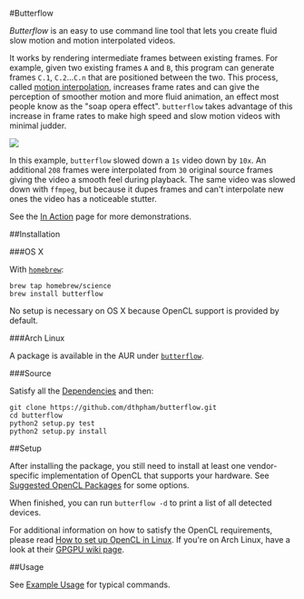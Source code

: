 #Butterflow

*Butterflow* is an easy to use command line tool that lets you create fluid slow
motion and motion interpolated videos.

It works by rendering intermediate frames between existing frames. For example,
given two existing frames `A` and `B`, this program can generate frames `C.1`,
`C.2`...`C.n` that are positioned between the two. This process, called
[motion interpolation](http://en.wikipedia.org/wiki/Motion_interpolation),
increases frame rates and can give the perception of smoother motion and more
fluid animation, an effect most people know as the "soap opera effect".
`butterflow` takes advantage of this increase in frame rates to make high speed
and slow motion videos with minimal judder.

![](http://srv.dthpham.me/video/blow_sm.gif)

In this example, `butterflow` slowed down a `1s` video down by `10x`. An
additional `208` frames were interpolated from `30` original source frames
giving the video a smooth feel during playback. The same video was slowed
down with `ffmpeg`, but because it dupes frames and can't interpolate new ones
the video has a noticeable stutter.

See the [In Action](https://github.com/dthpham/butterflow/wiki/In-Action) page
for more demonstrations.

##Installation

###OS X

With [`homebrew`](http://brew.sh/):

```
brew tap homebrew/science
brew install butterflow
```

No setup is necessary on OS X because OpenCL support is provided by default.

###Arch Linux

A package is available in the AUR under
[`butterflow`](https://aur.archlinux.org/packages/butterflow/).

###Source

Satisfy all the
[Dependencies](https://github.com/dthpham/butterflow/wiki/Dependencies)
and then:

```
git clone https://github.com/dthpham/butterflow.git
cd butterflow
python2 setup.py test
python2 setup.py install
```

##Setup

After installing the package, you still need to install at least one
vendor-specific implementation of OpenCL that supports your hardware.  See
[Suggested OpenCL Packages](https://github.com/dthpham/butterflow/wiki/Suggested-OpenCL-Packages)
for some options.

When finished, you can run `butterflow -d` to print a list of all detected
devices.

For additional information on how to satisfy the OpenCL requirements, please
read [How to set up OpenCL in Linux](http://wiki.tiker.net/OpenCLHowTo). If
you're on Arch Linux, have a look at their
[GPGPU wiki page](https://wiki.archlinux.org/index.php/GPGPU).

##Usage

See [Example Usage](https://github.com/dthpham/butterflow/wiki/Example-Usage)
for typical commands.
